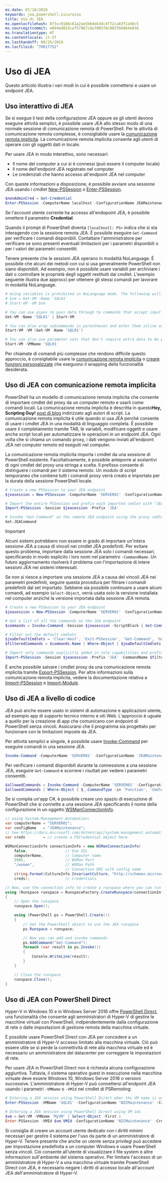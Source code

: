```yaml
---
ms.date: 07/10/2019
keywords: jea,powershell,sicurezza
title: Uso di JEA
ms.openlocfilehash: 8f3cc9186c61a2ae5b64eb3dc4f72ca83f1a58c5
ms.sourcegitcommit: e894ed833cef57967cdaf002f8c883f66864e836
ms.translationtype: HT
ms.contentlocale: it-IT
ms.lasthandoff: 08/25/2019
ms.locfileid: "70017752"
---
```

# <a name="using-jea"></a>Uso di JEA

Questo articolo illustra i vari modi in cui è possibile connettersi e usare un endpoint JEA.

## <a name="using-jea-interactively"></a>Uso interattivo di JEA

Se si esegue il test della configurazione JEA oppure se gli utenti devono eseguire attività semplici, è possibile usare JEA allo stesso modo di una normale sessione di comunicazione remota di PowerShell. Per le attività di comunicazione remota complesse, è consigliabile usare la [comunicazione remota implicita](#using-jea-with-implicit-remoting). La comunicazione remota implicita consente agli utenti di operare con gli oggetti dati in locale.

Per usare JEA in modo interattivo, sono necessari:

- Il nome del computer a cui si è connessi (può essere il computer locale)
- Il nome dell'endpoint JEA registrato nel computer
- Le credenziali che hanno accesso all'endpoint JEA nel computer

Con queste informazioni a disposizione, è possibile avviare una sessione JEA usando i cmdlet [New-PSSession](/powershell/module/microsoft.powershell.core/New-PSSession) o [Enter-PSSession](/powershell/module/microsoft.powershell.core/enter-pssession).

```powershell
$nonAdminCred = Get-Credential
Enter-PSSession -ComputerName localhost -ConfigurationName JEAMaintenance -Credential $nonAdminCred
```

Se l'account utente corrente ha accesso all'endopoint JEA, è possibile omettere il parametro **Credential**.

Quando il prompt di PowerShell diventa `[localhost]: PS>` indica che si sta interagendo con la sessione remota JEA. È possibile eseguire `Get-Command` per verificare i comandi disponibili. Contattare l'amministratore per verificare se sono presenti eventuali limitazioni per i parametri disponibili o per i valori dei parametri consentiti.

Tenere presente che le sessioni JEA operano in modalità NoLanguage. È possibile che alcuni dei metodi con cui si usa generalmente PowerShell non siano disponibili. Ad esempio, non è possibile usare variabili per archiviare i dati o controllare le proprietà degli oggetti restituiti dai cmdlet. L'esempio seguente illustra due approcci per ottenere gli stessi comandi per lavorare in modalità NoLanguage.

```powershell
# Using variables is prohibited in NoLanguage mode. The following will not work:
# $vm = Get-VM -Name 'SQL01'
# Start-VM -VM $vm

# You can use pipes to pass data through to commands that accept input from the pipeline
Get-VM -Name 'SQL01' | Start-VM

# You can also wrap subcommands in parentheses and enter them inline as arguments
Start-VM -VM (Get-VM -Name 'SQL01')

# You can also use parameter sets that don't require extra data to be passed in
Start-VM -VMName 'SQL01'
```

Per chiamate di comandi più complesse che rendono difficile questo approccio, è consigliabile usare la [comunicazione remota implicita](#using-jea-with-implicit-remoting) o [creare funzioni personalizzate](role-capabilities.md#creating-custom-functions) che eseguono il wrapping della funzionalità desiderata.

## <a name="using-jea-with-implicit-remoting"></a>Uso di JEA con comunicazione remota implicita

PowerShell ha un modello di comunicazione remota implicita che consente di importare cmdlet del proxy da un computer remoto e usarli come comandi locali. La comunicazione remota implicita è descritta in questo**Hey, Scripting Guy!** [post di blog](https://devblogs.microsoft.com/scripting/remoting-the-implicit-way/) indirizzato agli autori di script.
La comunicazione remota implicita è utile quando si usa JEA perché consente di usare i cmdlet JEA in una modalità di linguaggio completa. È possibile usare il completamento tramite TAB, le variabili, modificare oggetti e usare anche script locali per automatizzare le operazioni in un endpoint JEA. Ogni volta che si chiama un comando proxy, i dati vengono inviati all'endpoint JEA nel computer remoto ed eseguiti nel computer.

La comunicazione remota implicita importa i cmdlet da una sessione di PowerShell esistente. Facoltativamente, è possibile anteporre ai sostantivi di ogni cmdlet del proxy una stringa a scelta. Il prefisso consente di distinguere i comandi per il sistema remoto. Un modulo di script temporaneo che contiene tutti i comandi proxy verrà creato e importato per la durata della sessione PowerShell locale.

```powershell
# Create a new PSSession to your JEA endpoint
$jeasession = New-PSSession -ComputerName 'SERVER01' -ConfigurationName 'JEAMaintenance'

# Import the entire PSSession and prefix each imported cmdlet with "JEA"
Import-PSSession -Session $jeasession -Prefix 'JEA'

# Invoke "Get-Command" on the remote JEA endpoint using the proxy cmdlet
Get-JEACommand
```

> [!IMPORTANT]
> Alcuni sistemi potrebbero non essere in grado di importare un'intera sessione JEA a causa di vincoli nei cmdlet JEA predefiniti. Per evitare questo problema, importare dalla sessione JEA solo i comandi necessari, specificando in modo esplicito i loro nomi nel parametro `-CommandName`. Un futuro aggiornamento risolverà il problema con l'importazione di intere sessioni JEA nei sistemi interessati.

Se non si riesce a importare una sessione JEA a causa dei vincoli JEA nei parametri predefiniti, seguire questa procedura per filtrare i comandi predefiniti dal set importato. Sebbene sia possibile continuare a usare alcuni comandi, ad esempio `Select-Object`, verrà usata solo la versione installata nel computer anziché la versione importata dalla sessione JEA remota.

```powershell
# Create a new PSSession to your JEA endpoint
$jeasession = New-PSSession -ComputerName 'SERVER01' -ConfigurationName 'JEAMaintenance'

# Get a list of all the commands on the JEA endpoint
$commands = Invoke-Command -Session $jeasession -ScriptBlock { Get-Command }

# Filter out the default cmdlets
$jeaDefaultCmdlets = 'Clear-Host', 'Exit-PSSession', 'Get-Command', 'Get-FormatData', 'Get-Help', 'Measure-Object', 'Out-Default', 'Select-Object'
$filteredCommands = $commands.Name | Where-Object { $jeaDefaultCmdlets -notcontains $_ }

# Import only commands explicitly added in role capabilities and prefix each imported cmdlet with "JEA"
Import-PSSession -Session $jeasession -Prefix 'JEA' -CommandName $filteredCommands
```

È anche possibile salvare i cmdlet proxy da una comunicazione remota implicita tramite [Export-PSSession](/powershell/microsoft.powershell.utility/Export-PSSession).
Per altre informazioni sulla comunicazione remota implicita, vedere la documentazione relativa a [Import-PSSession](/powershell/microsoft.powershell.utility/import-pssession) e [Import-Module](/powershell/microsoft.powershell.core/import-module).

## <a name="using-jea-programmatically"></a>Uso di JEA a livello di codice

JEA può anche essere usato in sistemi di automazione e applicazioni utente, ad esempio app di supporto tecnico interno e siti Web. L'approccio è uguale a quello per la creazione di app che comunicano con endpoint di PowerShell senza vincoli. Assicurarsi che il programma sia progettato per funzionare con le limitazioni imposte da JEA.

Per attività semplici e singole, è possibile usare [Invoke-Command](/powershell/module/microsoft.powershell.core/invoke-command) per eseguire comandi in una sessione JEA.

```powershell
Invoke-Command -ComputerName 'SERVER01' -ConfigurationName 'JEAMaintenance' -ScriptBlock { Get-Process; Get-Service }
```

Per verificare i comandi disponibili durante la connessione a una sessione JEA, eseguire `Get-Command` e scorrere i risultati per vedere i parametri consentiti.

```powershell
$allowedCommands = Invoke-Command -ComputerName 'SERVER01' -ConfigurationName 'JEAMaintenance' -ScriptBlock { Get-Command }
$allowedCommands | Where-Object { $_.CommandType -in 'Function', 'Cmdlet' } | Format-Table Name, Parameters
```

Se si compila un'app C#, è possibile creare uno spazio di esecuzione di PowerShell che si connette a una sessione JEA specificando il nome della configurazione in un oggetto [WSManConnectionInfo](/dotnet/api/system.management.automation.runspaces.wsmanconnectioninfo).

```csharp
// using System.Management.Automation;
var computerName = "SERVER01";
var configName   = "JEAMaintenance";
// See https://docs.microsoft.com/dotnet/api/system.management.automation.pscredential
var creds        = // create a PSCredential object here

WSManConnectionInfo connectionInfo = new WSManConnectionInfo(
    false,                 // Use SSL
    computerName,          // Computer name
    5985,                  // WSMan Port
    "/wsman",              // WSMan Path
                           // Connection URI with config name
    string.Format(CultureInfo.InvariantCulture, "http://schemas.microsoft.com/powershell/{0}", configName),
    creds);                // Credentials

// Now, use the connection info to create a runspace where you can run the commands
using (Runspace runspace = RunspaceFactory.CreateRunspace(connectionInfo))
{
    // Open the runspace
    runspace.Open();

    using (PowerShell ps = PowerShell.Create())
    {
        // Set the PowerShell object to use the JEA runspace
        ps.Runspace = runspace;

        // Now you can add and invoke commands
        ps.AddCommand("Get-Command");
        foreach (var result in ps.Invoke())
        {
            Console.WriteLine(result);
        }
    }

    // Close the runspace
    runspace.Close();
}
```

## <a name="using-jea-with-powershell-direct"></a>Uso di JEA con PowerShell Direct

Hyper-V in Windows 10 e in Windows Server 2016 offre [PowerShell Direct](/virtualization/hyper-v-on-windows/user-guide/powershell-direct), una funzionalità che consente agli amministratori di Hyper-V di gestire le macchine virtuali con PowerShell, indipendentemente dalla configurazione di rete o dalle impostazioni di gestione remota della macchina virtuale.

È possibile usare PowerShell Direct con JEA per concedere a un amministratore di Hyper-V accesso limitato alla macchina virtuale.
Ciò può essere utile se si perde la connettività di rete alla macchina virtuale ed è necessario un amministratore del datacenter per correggere le impostazioni di rete.

Per usare JEA in PowerShell Direct non è richiesta alcuna configurazione aggiuntiva. Tuttavia, il sistema operativo guest in esecuzione nella macchina virtuale deve essere Windows 10, Windows Server 2016 o versioni successive. L'amministratore di Hyper-V può connettersi all'endpoint JEA usando i parametri `-VMName` o `-VMId` nei cmdlet di PSRemoting:

```powershell
# Entering a JEA session using PowerShell Direct when the VM name is unique
Enter-PSSession -VMName 'SQL01' -ConfigurationName 'NICMaintenance' -Credential 'localhost\JEAformyHoster'

# Entering a JEA session using PowerShell Direct using VM ids
$vm = Get-VM -VMName 'MyVM' | Select-Object -First 1
Enter-PSSession -VMId $vm.VMId -ConfigurationName 'NICMaintenance' -Credential 'localhost\JEAformyHoster'
```

Si consiglia di creare un account utente dedicato con i diritti minimi necessari per gestire il sistema per l'uso da parte di un amministratore di Hyper-V. Tenere presente che anche un utente senza privilegi può accedere per impostazione predefinita a un computer Windows e usare PowerShell senza vincoli. Ciò consente all'utente di visualizzare il file system e altre informazioni sull'ambiente del sistema operativo. Per limitare l'accesso di un amministratore di Hyper-V a una macchina virtuale tramite PowerShell Direct con JEA, è necessario negare i diritti di accesso locale all'account JEA dell'amministratore di Hyper-V.
